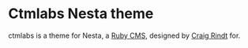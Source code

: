 Ctmlabs Nesta theme
===================

ctmlabs is a theme for Nesta, a [Ruby CMS](nesta), designed by
[Craig Rindt] for.

[nesta]: http://effectif.com/nesta
[Craig Rindt]: http://www.its.uci.edu/~crindt
